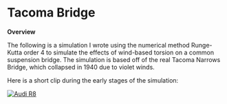 # Tacoma Bridge

**Overview**

The following is a simulation I wrote using the numerical method Runge-Kutta order 4 to simulate the effects of wind-based
torsion on a common suspension bridge. The simulation is based off of the real Tacoma Narrows Bridge, which collapsed in 1940 due to violet winds.

Here is a short clip during the early stages of the simulation:

[![Audi R8](http://img.youtube.com/vi/M9MUdBtHSCk/0.jpg)](https://youtu.be/M9MUdBtHSCk "Early")
